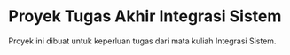 # Proyek Tugas Akhir Integrasi Sistem
Proyek ini dibuat untuk keperluan tugas dari mata kuliah Integrasi Sistem.
